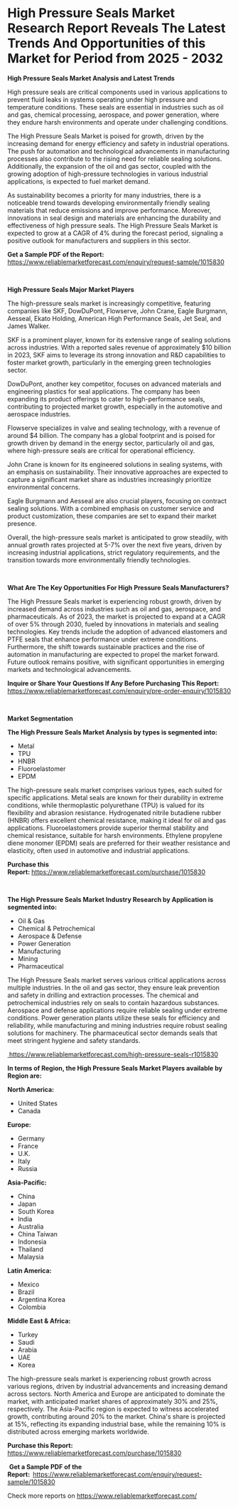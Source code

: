 <p><h1>High Pressure Seals Market Research Report Reveals The Latest Trends And Opportunities of this Market for Period from 2025 - 2032</h1></p><p><strong>High Pressure Seals Market Analysis and Latest Trends</strong></p>
<p><p>High pressure seals are critical components used in various applications to prevent fluid leaks in systems operating under high pressure and temperature conditions. These seals are essential in industries such as oil and gas, chemical processing, aerospace, and power generation, where they endure harsh environments and operate under challenging conditions.</p><p>The High Pressure Seals Market is poised for growth, driven by the increasing demand for energy efficiency and safety in industrial operations. The push for automation and technological advancements in manufacturing processes also contribute to the rising need for reliable sealing solutions. Additionally, the expansion of the oil and gas sector, coupled with the growing adoption of high-pressure technologies in various industrial applications, is expected to fuel market demand.</p><p>As sustainability becomes a priority for many industries, there is a noticeable trend towards developing environmentally friendly sealing materials that reduce emissions and improve performance. Moreover, innovations in seal design and materials are enhancing the durability and effectiveness of high pressure seals. The High Pressure Seals Market is expected to grow at a CAGR of 4% during the forecast period, signaling a positive outlook for manufacturers and suppliers in this sector.</p></p>
<p><strong>Get a Sample PDF of the Report:&nbsp;</strong> <a href="https://www.reliablemarketforecast.com/enquiry/request-sample/1015830?utm_campaign=2274&utm_medium=2&utm_source=Github&utm_content=ia&utm_term=31012025&utm_id=high-pressure-seals">https://www.reliablemarketforecast.com/enquiry/request-sample/1015830</a></p>
<p>&nbsp;</p>
<p><strong>High Pressure Seals Major Market Players</strong></p>
<p><p>The high-pressure seals market is increasingly competitive, featuring companies like SKF, DowDuPont, Flowserve, John Crane, Eagle Burgmann, Aesseal, Ekato Holding, American High Performance Seals, Jet Seal, and James Walker. </p><p>SKF is a prominent player, known for its extensive range of sealing solutions across industries. With a reported sales revenue of approximately $10 billion in 2023, SKF aims to leverage its strong innovation and R&D capabilities to foster market growth, particularly in the emerging green technologies sector.</p><p>DowDuPont, another key competitor, focuses on advanced materials and engineering plastics for seal applications. The company has been expanding its product offerings to cater to high-performance seals, contributing to projected market growth, especially in the automotive and aerospace industries.</p><p>Flowserve specializes in valve and sealing technology, with a revenue of around $4 billion. The company has a global footprint and is poised for growth driven by demand in the energy sector, particularly oil and gas, where high-pressure seals are critical for operational efficiency.</p><p>John Crane is known for its engineered solutions in sealing systems, with an emphasis on sustainability. Their innovative approaches are expected to capture a significant market share as industries increasingly prioritize environmental concerns.</p><p>Eagle Burgmann and Aesseal are also crucial players, focusing on contract sealing solutions. With a combined emphasis on customer service and product customization, these companies are set to expand their market presence.</p><p>Overall, the high-pressure seals market is anticipated to grow steadily, with annual growth rates projected at 5-7% over the next five years, driven by increasing industrial applications, strict regulatory requirements, and the transition towards more environmentally friendly technologies.</p></p>
<p>&nbsp;</p>
<p><strong>What Are The Key Opportunities For High Pressure Seals Manufacturers?</strong></p>
<p><p>The High Pressure Seals market is experiencing robust growth, driven by increased demand across industries such as oil and gas, aerospace, and pharmaceuticals. As of 2023, the market is projected to expand at a CAGR of over 5% through 2030, fueled by innovations in materials and sealing technologies. Key trends include the adoption of advanced elastomers and PTFE seals that enhance performance under extreme conditions. Furthermore, the shift towards sustainable practices and the rise of automation in manufacturing are expected to propel the market forward. Future outlook remains positive, with significant opportunities in emerging markets and technological advancements.</p></p>
<p><strong>Inquire or Share Your Questions If Any Before Purchasing This Report:</strong> <a href="https://www.reliablemarketforecast.com/enquiry/pre-order-enquiry/1015830?utm_campaign=2274&utm_medium=2&utm_source=Github&utm_content=ia&utm_term=31012025&utm_id=high-pressure-seals">https://www.reliablemarketforecast.com/enquiry/pre-order-enquiry/1015830</a></p>
<p>&nbsp;</p>
<p><strong>Market Segmentation</strong></p>
<p><strong>The High Pressure Seals Market Analysis by types is segmented into:</strong></p>
<p><ul><li>Metal</li><li>TPU</li><li>HNBR</li><li>Fluoroelastomer</li><li>EPDM</li></ul></p>
<p><p>The high-pressure seals market comprises various types, each suited for specific applications. Metal seals are known for their durability in extreme conditions, while thermoplastic polyurethane (TPU) is valued for its flexibility and abrasion resistance. Hydrogenated nitrile butadiene rubber (HNBR) offers excellent chemical resistance, making it ideal for oil and gas applications. Fluoroelastomers provide superior thermal stability and chemical resistance, suitable for harsh environments. Ethylene propylene diene monomer (EPDM) seals are preferred for their weather resistance and elasticity, often used in automotive and industrial applications.</p></p>
<p><strong>Purchase this Report:&nbsp;</strong><a href="https://www.reliablemarketforecast.com/purchase/1015830?utm_campaign=2274&utm_medium=2&utm_source=Github&utm_content=ia&utm_term=31012025&utm_id=high-pressure-seals">https://www.reliablemarketforecast.com/purchase/1015830</a></p>
<p>&nbsp;</p>
<p><strong>The High Pressure Seals Market Industry Research by Application is segmented into:</strong></p>
<p><ul><li>Oil & Gas</li><li>Chemical & Petrochemical</li><li>Aerospace & Defense</li><li>Power Generation</li><li>Manufacturing</li><li>Mining</li><li>Pharmaceutical</li></ul></p>
<p><p>The High Pressure Seals market serves various critical applications across multiple industries. In the oil and gas sector, they ensure leak prevention and safety in drilling and extraction processes. The chemical and petrochemical industries rely on seals to contain hazardous substances. Aerospace and defense applications require reliable sealing under extreme conditions. Power generation plants utilize these seals for efficiency and reliability, while manufacturing and mining industries require robust sealing solutions for machinery. The pharmaceutical sector demands seals that meet stringent hygiene and safety standards.</p></p>
<p><a href="https://www.reliablemarketforecast.com/high-pressure-seals-r1015830?utm_campaign=2274&utm_medium=2&utm_source=Github&utm_content=ia&utm_term=31012025&utm_id=high-pressure-seals">&nbsp;https://www.reliablemarketforecast.com/high-pressure-seals-r1015830</a></p>
<p><strong>In terms of Region, the High Pressure Seals Market Players available by Region are:</strong></p>
<p>
    <p> <strong> North America: </strong>
        <ul>
            <li>United States</li>
            <li>Canada</li>
        </ul>
        </p> 
    <p> <strong> Europe: </strong>
        <ul>
            <li>Germany</li>
            <li>France</li>
            <li>U.K.</li>
            <li>Italy</li>
            <li>Russia</li>
        </ul>
        </p> 
    <p> <strong> Asia-Pacific: </strong>
        <ul>
            <li>China</li>
            <li>Japan</li>
            <li>South Korea</li>
            <li>India</li>
            <li>Australia</li>
            <li>China Taiwan</li>
            <li>Indonesia</li>
            <li>Thailand</li>
            <li>Malaysia</li>
        </ul>
        </p> 
    <p> <strong> Latin America: </strong>
        <ul>
            <li>Mexico</li>
            <li>Brazil</li>
            <li>Argentina Korea</li>
            <li>Colombia</li>
        </ul>
        </p> 
    <p> <strong> Middle East & Africa: </strong>
        <ul>
            <li>Turkey</li>
            <li>Saudi</li>
            <li>Arabia</li>
            <li>UAE</li>
            <li>Korea</li>
        </ul>
    </p>
    </p>
<p><p>The high-pressure seals market is experiencing robust growth across various regions, driven by industrial advancements and increasing demand across sectors. North America and Europe are anticipated to dominate the market, with anticipated market shares of approximately 30% and 25%, respectively. The Asia-Pacific region is expected to witness accelerated growth, contributing around 20% to the market. China's share is projected at 15%, reflecting its expanding industrial base, while the remaining 10% is distributed across emerging markets worldwide.</p></p>
<p><strong>Purchase this Report: </strong><a href="https://www.reliablemarketforecast.com/purchase/1015830?utm_campaign=2274&utm_medium=2&utm_source=Github&utm_content=ia&utm_term=31012025&utm_id=high-pressure-seals">https://www.reliablemarketforecast.com/purchase/1015830</a></p>
<p>&nbsp;<strong>Get a Sample PDF of the Report:&nbsp;&nbsp;</strong><a href="https://www.reliablemarketforecast.com/enquiry/request-sample/1015830?utm_campaign=2274&utm_medium=2&utm_source=Github&utm_content=ia&utm_term=31012025&utm_id=high-pressure-seals">https://www.reliablemarketforecast.com/enquiry/request-sample/1015830</a></p>
<p><strong></strong></p>
<p>Check more reports on <a href="https://www.reliablemarketforecast.com/?utm_campaign=2274&utm_medium=2&utm_source=Github&utm_content=ia&utm_term=31012025&utm_id=high-pressure-seals">https://www.reliablemarketforecast.com/</a></p>